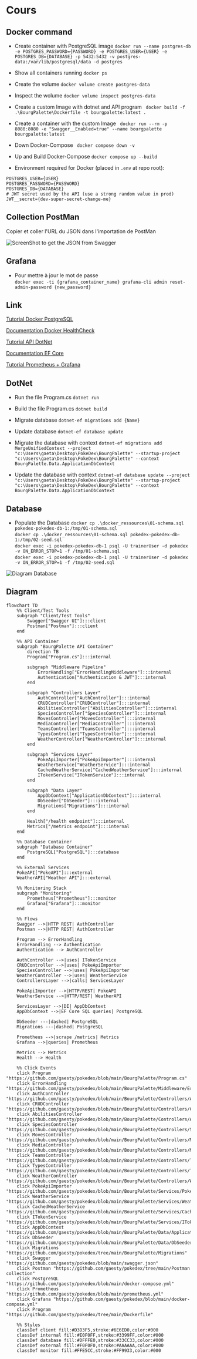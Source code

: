 # Cours 

## Docker command

 - Create container with PostgreSQL image 
`docker run --name postgres-db -e POSTGRES_PASSWORD={PASSWORD} -e POSTGRES_USER={USER} -e POSTGRES_DB={DATABASE} -p 5432:5432 -v postgres-data:/var/lib/postgresql/data -d postgres`

 - Show all containers running
`docker ps`

 - Create the volume 
`docker volume create postgres-data`

 - Inspect the wolume
`docker volume inspect postgres-data`

 - Create a custom Image with dotnet and API program
` docker build -f .\BourgPalette\Dockerfile -t bourgpalette:latest .`

 - Create a container with the custom Image
` docker run --rm -p 8080:8080 -e "Swagger__Enabled=true" --name bourgpalette bourgpalette:latest`

 - Down Docker-Compose
` docker compose down -v`

  - Up and Build Docker-Compose
`docker compose up --build`

   - Environment required for Docker (placed in `.env` at repo root):
  ```
  POSTGRES_USER={USER}
  POSTGRES_PASSWORD={PASSWORD}
  POSTGRES_DB={DATABASE}
  # JWT secret used by the API (use a strong random value in prod)
  JWT__secret={dev-super-secret-change-me}
  ```

## Collection PostMan
Copier et coller l'URL du JSON dans l'importation de PostMan

![ScreenShot to get the JSON from Swagger](capture_20251009092558441.jpg)

## Grafana
 - Pour mettre à jour le mot de passe \
`docker exec -ti {grafana_container_name} grafana-cli admin reset-admin-password {new_password}`

## Link

[Tutorial Docker PostgreSQL](https://www.datacamp.com/tutorial/postgresql-docker?dc_referrer=https%3A%2F%2Fwww.google.com%2F)

[Documentation Docker HealthCheck](https://docs.docker.com/reference/dockerfile/#healthcheck)

[Tutorial API DotNet](https://learn.microsoft.com/en-us/aspnet/core/tutorials/min-web-api?view=aspnetcore-9.0&tabs=visual-studio-code)

[Documentation EF Core](https://learn.microsoft.com/en-us/ef/core/get-started/overview/first-app?tabs=netcore-cli)

[Tutorial Prometheus + Grafana](https://signoz.io/guides/how-to-install-prometheus-and-grafana-on-docker/)

## DotNet

 - Run the file Program.cs
`dotnet run`

 - Build the file Program.cs
`dotnet build`

 - Migrate database 
`dotnet-ef migrations add {Name}`

 - Update database
`dotnet-ef database update`

 - Migrate the database with context
`dotnet-ef migrations add MergeUnifiedContext --project "c:\Users\gaeta\Desktop\PokeDex\BourgPalette" --startup-project "c:\Users\gaeta\Desktop\PokeDex\BourgPalette" --context BourgPalette.Data.ApplicationDbContext`

 - Update the database with context 
`dotnet-ef database update --project "c:\Users\gaeta\Desktop\PokeDex\BourgPalette" --startup-project "c:\Users\gaeta\Desktop\PokeDex\BourgPalette" --context BourgPalette.Data.ApplicationDbContext`

## Database 

 - Populate the Database 
`docker cp .\docker_ressources\01-schema.sql pokedex-pokedex-db-1:/tmp/01-schema.sql` \
`docker cp .\docker_ressources\01-schema.sql pokedex-pokedex-db-1:/tmp/02-seed.sql` \
`docker exec -i pokedex-pokedex-db-1 psql -U trainerUser -d pokedex -v ON_ERROR_STOP=1 -f /tmp/01-schema.sql` \
`docker exec -i pokedex-pokedex-db-1 psql -U trainerUser -d pokedex -v ON_ERROR_STOP=1 -f /tmp/02-seed.sql`

![Diagram Database](Untitled.png)

## Diagram
```mermaid
flowchart TD
    %% Client/Test Tools
    subgraph "Client/Test Tools"
        Swagger["Swagger UI"]:::client
        Postman["Postman"]:::client
    end

    %% API Container
    subgraph "BourgPalette API Container"
        direction TB
        Program["Program.cs"]:::internal

        subgraph "Middleware Pipeline"
            ErrorHandling["ErrorHandlingMiddleware"]:::internal
            Authentication["Authentication & JWT"]:::internal
        end

        subgraph "Controllers Layer"
            AuthController["AuthController"]:::internal
            CRUDController["CRUDController"]:::internal
            AbilitiesController["AbilitiesController"]:::internal
            SpeciesController["SpeciesController"]:::internal
            MovesController["MovesController"]:::internal
            MediaController["MediaController"]:::internal
            TeamsController["TeamsController"]:::internal
            TypesController["TypesController"]:::internal
            WeatherController["WeatherController"]:::internal
        end

        subgraph "Services Layer"
            PokeApiImporter["PokeApiImporter"]:::internal
            WeatherService["WeatherService"]:::internal
            CachedWeatherService["CachedWeatherService"]:::internal
            ITokenService["ITokenService"]:::internal
        end

        subgraph "Data Layer"
            AppDbContext["ApplicationDbContext"]:::internal
            DbSeeder["DbSeeder"]:::internal
            Migrations["Migrations"]:::internal
        end

        Health["/health endpoint"]:::internal
        Metrics["/metrics endpoint"]:::internal
    end

    %% Database Container
    subgraph "Database Container"
        PostgreSQL["PostgreSQL"]:::database
    end

    %% External Services
    PokeAPI["PokeAPI"]:::external
    WeatherAPI["Weather API"]:::external

    %% Monitoring Stack
    subgraph "Monitoring"
        Prometheus["Prometheus"]:::monitor
        Grafana["Grafana"]:::monitor
    end

    %% Flows
    Swagger -->|HTTP REST| AuthController
    Postman -->|HTTP REST| AuthController

    Program --> ErrorHandling
    ErrorHandling --> Authentication
    Authentication --> AuthController

    AuthController -->|uses| ITokenService
    CRUDController -->|uses| PokeApiImporter
    SpeciesController -->|uses| PokeApiImporter
    WeatherController -->|uses| WeatherService
    ControllersLayer -->|calls| ServicesLayer

    PokeApiImporter -->|HTTP/REST| PokeAPI
    WeatherService -->|HTTP/REST| WeatherAPI

    ServicesLayer -->|DI| AppDbContext
    AppDbContext -->|EF Core SQL queries| PostgreSQL

    DbSeeder ---|dashed| PostgreSQL
    Migrations ---|dashed| PostgreSQL

    Prometheus -->|scrape /metrics| Metrics
    Grafana -->|queries| Prometheus

    Metrics --> Metrics
    Health --> Health

    %% Click Events
    click Program "https://github.com/gaesty/pokedex/blob/main/BourgPalette/Program.cs"
    click ErrorHandling "https://github.com/gaesty/pokedex/blob/main/BourgPalette/Middleware/ErrorHandlingMiddleware.cs"
    click AuthController "https://github.com/gaesty/pokedex/blob/main/BourgPalette/Controllers/AuthController.cs"
    click CRUDController "https://github.com/gaesty/pokedex/blob/main/BourgPalette/Controllers/CRUDController.cs"
    click AbilitiesController "https://github.com/gaesty/pokedex/blob/main/BourgPalette/Controllers/AbilitiesController.cs"
    click SpeciesController "https://github.com/gaesty/pokedex/blob/main/BourgPalette/Controllers/SpeciesController.cs"
    click MovesController "https://github.com/gaesty/pokedex/blob/main/BourgPalette/Controllers/MovesController.cs"
    click MediaController "https://github.com/gaesty/pokedex/blob/main/BourgPalette/Controllers/MediaController.cs"
    click TeamsController "https://github.com/gaesty/pokedex/blob/main/BourgPalette/Controllers/TeamsController.cs"
    click TypesController "https://github.com/gaesty/pokedex/blob/main/BourgPalette/Controllers/TypesController.cs"
    click WeatherController "https://github.com/gaesty/pokedex/blob/main/BourgPalette/Controllers/WeatherController.cs"
    click PokeApiImporter "https://github.com/gaesty/pokedex/blob/main/BourgPalette/Services/PokeApiImporter.cs"
    click WeatherService "https://github.com/gaesty/pokedex/blob/main/BourgPalette/Services/WeatherService.cs"
    click CachedWeatherService "https://github.com/gaesty/pokedex/blob/main/BourgPalette/Services/CachedWeatherService.cs"
    click ITokenService "https://github.com/gaesty/pokedex/blob/main/BourgPalette/Services/ITokenService.cs"
    click AppDbContext "https://github.com/gaesty/pokedex/blob/main/BourgPalette/Data/ApplicationDbContext.cs"
    click DbSeeder "https://github.com/gaesty/pokedex/blob/main/BourgPalette/Data/DbSeeder.cs"
    click Migrations "https://github.com/gaesty/pokedex/tree/main/BourgPalette/Migrations"
    click Swagger "https://github.com/gaesty/pokedex/blob/main/swagger.json"
    click Postman "https://github.com/gaesty/pokedex/tree/main/Postman collection"
    click PostgreSQL "https://github.com/gaesty/pokedex/blob/main/docker-compose.yml"
    click Prometheus "https://github.com/gaesty/pokedex/blob/main/prometheus.yml"
    click Grafana "https://github.com/gaesty/pokedex/blob/main/docker-compose.yml"
    click Program "https://github.com/gaesty/pokedex/tree/main/Dockerfile"

    %% Styles
    classDef client fill:#D3D3F5,stroke:#6E6ED0,color:#000
    classDef internal fill:#E0F0FF,stroke:#3399FF,color:#000
    classDef database fill:#DFFFE0,stroke:#33CC33,color:#000
    classDef external fill:#F0F0F0,stroke:#AAAAAA,color:#000
    classDef monitor fill:#FFE5CC,stroke:#FF9933,color:#000

```